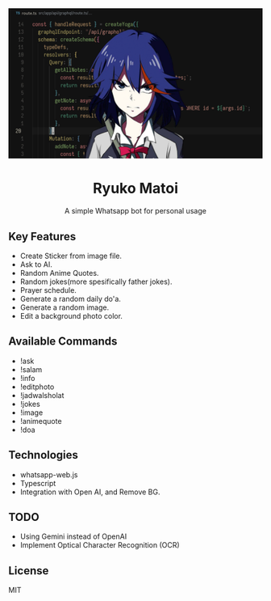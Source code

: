 <div align="center">
  <img src="src/assets/thumbnail.png" alt="thumbnail" />
  <h1>Ryuko Matoi</h1>
  <p>A simple Whatsapp bot for personal usage</p>
</div>

## Key Features

- Create Sticker from image file.
- Ask to AI.
- Random Anime Quotes.
- Random jokes(more spesifically father jokes).
- Prayer schedule.
- Generate a random daily do'a.
- Generate a random image.
- Edit a background photo color.

## Available Commands

- !ask
- !salam
- !info
- !editphoto
- !jadwalsholat
- !jokes
- !image
- !animequote
- !doa

## Technologies

- whatsapp-web.js
- Typescript
- Integration with Open AI, and Remove BG.

## TODO

- Using Gemini instead of OpenAI
- Implement Optical Character Recognition (OCR)

## License

MIT
